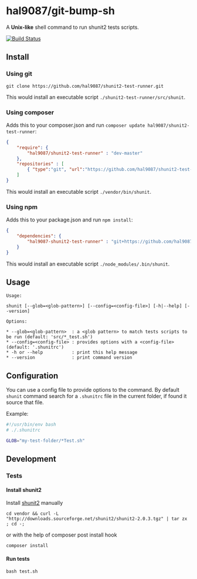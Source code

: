 hal9087/git-bump-sh
==============================

A **Unix-like** shell command to run shunit2 tests scripts.

[![Build Status](https://travis-ci.org/hal9087/shunit2-test-runner.svg)](https://travis-ci.org/hal9087/shunit2-test-runner)

## Install

### Using git

```
git clone https://github.com/hal9087/shunit2-test-runner.git
```

This would install an executable script ```./shunit2-test-runner/src/shunit```.


### Using composer

Adds this to your composer.json and run ```composer update hal9087/shunit2-test-runner```:

```json
{
    "require": {
        "hal9087/shunit2-test-runner" : "dev-master"
    },
    "repositories" : [
        { "type":"git", "url":"https://github.com/hal9087/shunit2-test-runner.git" }
    ]
}
```

This would install an executable script ```./vendor/bin/shunit```.

### Using npm

Adds this to your package.json and run ```npm install```:

```json
{
    "dependencies": {
        "hal9087-shunit2-test-runner" : "git+https://github.com/hal9087/shunit2-test-runner.git"
    }
}
```

This would install an executable script ```./node_modules/.bin/shunit```.

## Usage

```
Usage:

shunit [--glob=<glob-pattern>] [--config=<config-file>] [-h|--help] [--version]

Options:

* --glob=<glob-pattern>  : a <glob pattern> to match tests scripts to be run (default: 'src/*_test.sh')
* --config=<config-file> : provides options with a <config-file> (default: '.shunitrc')
* -h or --help           : print this help message
* --version              : print command version
```

## Configuration

You can use a config file to provide options to the command.
By default ```shunit``` command search for a ```.shunitrc``` file in the current folder, if found it source that file.
 
Example:

```bash
#!/usr/bin/env bash
# ./.shunitrc

GLOB="my-test-folder/*Test.sh"
```

## Development

### Tests

#### Install shunit2

Install [shunit2] manually 

```
cd vendor && curl -L "http://downloads.sourceforge.net/shunit2/shunit2-2.0.3.tgz" | tar zx ; cd -;
```

or with the help of composer post install hook

```
composer install
```

#### Run tests

```
bash test.sh
```

[shunit2]: https://code.google.com/p/shunit2/


